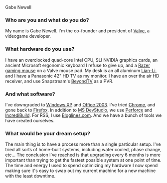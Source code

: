 Gabe Newell

### Who are you and what do you do?

My name is Gabe Newell. I'm the co-founder and president of [Valve](http://www.valvesoftware.com/ "They made a little game called 'Half Life'.'"), a videogame developer.

### What hardware do you use?

I have an overclocked quad-core Intel CPU, SLI NVIDIA graphics cards, an ancient Microsoft ergonomic keyboard I refuse to give up, and a [Razer gaming mouse](http://www2.razerzone.com/MouseGuide/index.html "Razer make gaming peripherals.") on a Valve mouse pad. My desk is an all aluminum [Lian-Li][oa-desk], and I have a Panasonic 42" HD TV as my monitor. I have an over the air HD receiver, and use Snapstream's [BeyondTV][beyond-tv] as a PVR.

### And what software?

I've downgraded to [Windows XP][windows-xp] and [Office 2003][office]. I've tried [Chrome][], and gone back to [Firefox][]. In addition to [MS DevStudio][visual-studio], we use [Perforce][] and [IncrediBuild][]. For RSS, I use [Bloglines.com][bloglines]. And we have a bunch of tools we have created ourselves.

### What would be your dream setup?

The main thing is to have a process more than a single particular setup. I've tried all sorts of home-built systems, including water cooled, phase change, etc... The conclusion I've reached is that upgrading every 6 months is more important than trying to get the fastest possible system at one point of time. The time and energy I used to spend optimizing my hardware I now spend making sure it's easy to swap out my current machine for a new machine with the least downtime.

[oa-desk]: http://lian-li.com/v2/en/product/product03.php?cl_index=4&amp;amp;sc_index=21 "A line of aluminium desks."
[beyond-tv]: http://snapstream.com/products/beyondtv/ "Software for recording and watching TV."
[windows-xp]: http://microsoft.com/windows/windows-xp/ "An operating system for x86 computers."
[office]: http://office.microsoft.com/ "The infamous software package."
[chrome]: http://google.com/chrome "A WebKit-based browser, where each tab runs in its own thread."
[firefox]: http://mozilla.com/firefox/ "The very popular open source web browser."
[visual-studio]: http://msdn.microsoft.com/en-us/vstudio/default.aspx "A Windows development environment."
[perforce]: http://perforce.com/perforce/products.html "A software configuration and deploy suite."
[incredibuild]: http://xoreax.com/ "A grid computing software package."
[bloglines]: http://bloglines.com/ "A web-based feed reader."
